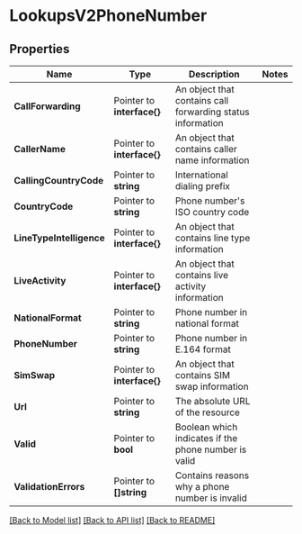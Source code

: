 # LookupsV2PhoneNumber

## Properties

Name | Type | Description | Notes
------------ | ------------- | ------------- | -------------
**CallForwarding** | Pointer to **interface{}** | An object that contains call forwarding status information |
**CallerName** | Pointer to **interface{}** | An object that contains caller name information |
**CallingCountryCode** | Pointer to **string** | International dialing prefix |
**CountryCode** | Pointer to **string** | Phone number's ISO country code |
**LineTypeIntelligence** | Pointer to **interface{}** | An object that contains line type information |
**LiveActivity** | Pointer to **interface{}** | An object that contains live activity information |
**NationalFormat** | Pointer to **string** | Phone number in national format |
**PhoneNumber** | Pointer to **string** | Phone number in E.164 format |
**SimSwap** | Pointer to **interface{}** | An object that contains SIM swap information |
**Url** | Pointer to **string** | The absolute URL of the resource |
**Valid** | Pointer to **bool** | Boolean which indicates if the phone number is valid |
**ValidationErrors** | Pointer to **[]string** | Contains reasons why a phone number is invalid |

[[Back to Model list]](../README.md#documentation-for-models) [[Back to API list]](../README.md#documentation-for-api-endpoints) [[Back to README]](../README.md)


